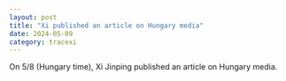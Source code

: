 ```yaml
---
layout: post
title: "Xi published an article on Hungary media"
date: 2024-05-09
category: tracexi
---
```


On 5/8 (Hungary time), Xi Jinping published an article on Hungary media.

